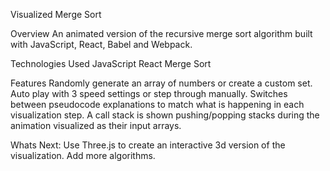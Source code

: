 Visualized Merge Sort

Overview
An animated version of the recursive merge sort algorithm built with JavaScript, React, Babel and Webpack.

Technologies Used
JavaScript
React
Merge Sort

Features
Randomly generate an array of numbers or create a custom set.
Auto play with 3 speed settings or step through manually.
Switches between pseudocode explanations to match what is happening in each visualization step.
A call stack is shown pushing/popping stacks during the animation visualized as their input arrays.

Whats Next:
Use Three.js to create an interactive 3d version of the visualization.
Add more algorithms.
